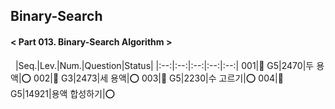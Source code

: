 ## Binary-Search
#### < Part 013. Binary-Search Algorithm >
&nbsp;
|Seq.|Lev.|Num.|Question|Status|
|:--:|:--:|:--:|:--:|:--:|
001|👑 G5|2470|두 용액|:o:
002|👑 G3|2473|세 용액|:o:
003|👑 G5|2230|수 고르기|:o:
004|👑 G5|14921|용액 합성하기|:o: